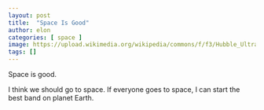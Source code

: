 ```yaml
---
layout: post
title:  "Space Is Good"
author: elon
categories: [ space ]
image: https://upload.wikimedia.org/wikipedia/commons/f/f3/Hubble_Ultra_Deep_Field_part_d.jpg
tags: []
---
```


Space is good.

I think we should go to space. If everyone goes to space, I can start the best band on planet Earth.
